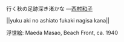 行く秋の足跡深き渚かな
—[西村和子](https://ja.wikipedia.org/wiki/西村和子)

||yuku aki no ashiato fukaki nagisa kana||

浮世絵: Maeda Masao, Beach Front, ca. 1940